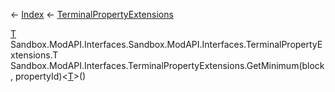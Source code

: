 ← [Index](Api-Index) ← [TerminalPropertyExtensions](Sandbox.ModAPI.Interfaces.TerminalPropertyExtensions)

[T]() Sandbox.ModAPI.Interfaces.Sandbox.ModAPI.Interfaces.TerminalPropertyExtensions.T Sandbox.ModAPI.Interfaces.TerminalPropertyExtensions.GetMinimum<T>(block, propertyId)<[T]()>()